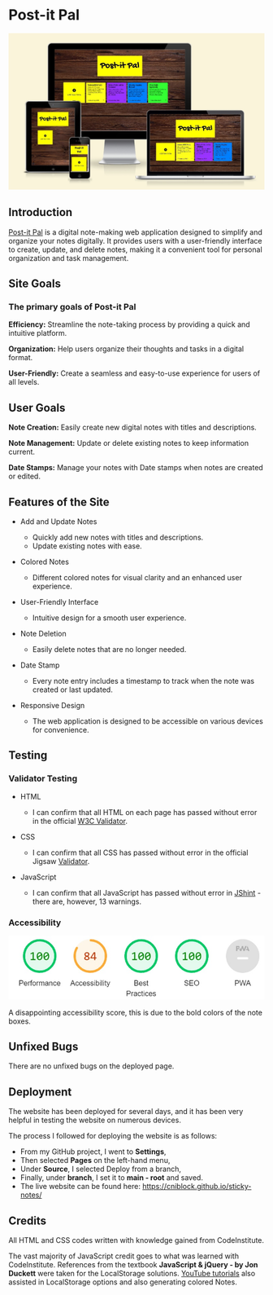 # Post-it Pal

![Responsive design image](readmeimages/responsive-postitpal.jpg)

## Introduction

[Post-it Pal](https://cniblock.github.io/sticky-notes/) is a digital note-making web application designed to simplify and organize your notes digitally. It provides users with a user-friendly interface to create, update, and delete notes, making it a convenient tool for personal organization and task management.

## Site Goals

### The primary goals of Post-it Pal

**Efficiency:** Streamline the note-taking process by providing a quick and intuitive platform.

**Organization:** Help users organize their thoughts and tasks in a digital format.

**User-Friendly:** Create a seamless and easy-to-use experience for users of all levels.

## User Goals

**Note Creation:** Easily create new digital notes with titles and descriptions.

**Note Management:** Update or delete existing notes to keep information current.

**Date Stamps:** Manage your notes with Date stamps when notes are created or edited.

## Features of the Site

- Add and Update Notes

  - Quickly add new notes with titles and descriptions.
  - Update existing notes with ease.

- Colored Notes

  - Different colored notes for visual clarity and an enhanced user experience.

- User-Friendly Interface

  - Intuitive design for a smooth user experience.

- Note Deletion

  - Easily delete notes that are no longer needed.

- Date Stamp

  - Every note entry includes a timestamp to track when the note was created or last updated.

- Responsive Design

  - The web application is designed to be accessible on various devices for convenience.

## Testing

### Validator Testing

- HTML

  - I can confirm that all HTML on each page has passed without error in the official [W3C Validator](https://validator.w3.org/#validate_by_input).

- CSS

  - I can confirm that all CSS has passed without error in the official Jigsaw [Validator](https://jigsaw.w3.org/css-validator/#validate_by_input).

- JavaScript
  - I can confirm that all JavaScript has passed without error in [JShint](https://jshint.com/) - there are, however, 13 warnings.

### Accessibility

![Accessibility Score](readmeimages/lighthouse.jpg)

A disappointing accessibility score, this is due to the bold colors of the note boxes.

## Unfixed Bugs

There are no unfixed bugs on the deployed page.

## Deployment

The website has been deployed for several days, and it has been very helpful in testing the website on numerous devices.

The process I followed for deploying the website is as follows:

- From my GitHub project, I went to **Settings**,
- Then selected **Pages** on the left-hand menu,
- Under **Source**, I selected Deploy from a branch,
- Finally, under **branch**, I set it to **main - root** and saved.
- The live website can be found here: <https://cniblock.github.io/sticky-notes/>

## Credits

All HTML and CSS codes written with knowledge gained from CodeInstitute.

The vast majority of JavaScript credit goes to what was learned with CodeInstitute.
References from the textbook **JavaScript & jQuery - by Jon Duckett** were taken for the LocalStorage solutions.
[YouTube tutorials](https://www.youtube.com/watch?v=Efo7nIUF2JY) also assisted in LocalStorage options and also generating colored Notes.
